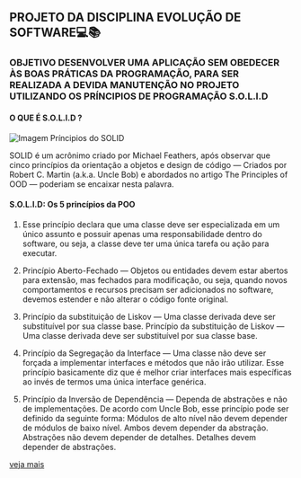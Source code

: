 ## **PROJETO DA DISCIPLINA EVOLUÇÃO DE SOFTWARE**:computer::books:

### OBJETIVO DESENVOLVER UMA APLICAÇÃO SEM OBEDECER ÀS BOAS PRÁTICAS DA PROGRAMAÇÃO, PARA SER REALIZADA A DEVIDA MANUTENÇÃO NO PROJETO UTILIZANDO OS PRÍNCIPIOS DE PROGRAMAÇÃO S.O.L.I.D

#### **O QUE É S.O.L.I.D ?**

![Imagem Príncipios do SOLID](https://media.licdn.com/dms/image/C4E12AQHr5_KLIxMJsw/article-cover_image-shrink_720_1280/0/1615583638962?e=2147483647&v=beta&t=oK8LSYxb5dJKsI_5AE7DbT8xcHEM46UIW2qRZCijHuo)

SOLID é um acrônimo criado por Michael Feathers, após observar que cinco princípios da orientação a objetos e design de código — Criados por Robert C. Martin (a.k.a. Uncle Bob) e abordados no artigo The Principles of OOD — poderiam se encaixar nesta palavra.

#### **S.O.L.I.D: Os 5 princípios da POO**

1. Esse princípio declara que uma classe deve ser especializada em um único assunto e possuir apenas uma responsabilidade dentro do software, ou seja, a classe deve ter uma única tarefa ou ação para executar.

2. Princípio Aberto-Fechado — Objetos ou entidades devem estar abertos para extensão, mas fechados para modificação, ou seja, quando novos comportamentos e recursos precisam ser adicionados no software, devemos estender e não alterar o código fonte original.

3. Princípio da substituição de Liskov — Uma classe derivada deve ser substituível por sua classe base. Princípio da substituição de Liskov — Uma classe derivada deve ser substituível por sua classe base.

4. Princípio da Segregação da Interface — Uma classe não deve ser forçada a implementar interfaces e métodos que não irão utilizar. Esse princípio basicamente diz que é melhor criar interfaces mais específicas ao invés de termos uma única interface genérica.

5. Princípio da Inversão de Dependência — Dependa de abstrações e não de implementações. De acordo com Uncle Bob, esse princípio pode ser definido da seguinte forma: Módulos de alto nível não devem depender de módulos de baixo nível. Ambos devem depender da abstração. Abstrações não devem depender de detalhes. Detalhes devem depender de abstrações.


[veja mais ](https://medium.com/desenvolvendo-com-paixao/o-que-%C3%A9-solid-o-guia-completo-para-voc%C3%AA-entender-os-5-princ%C3%ADpios-da-poo-2b937b3fc530)
